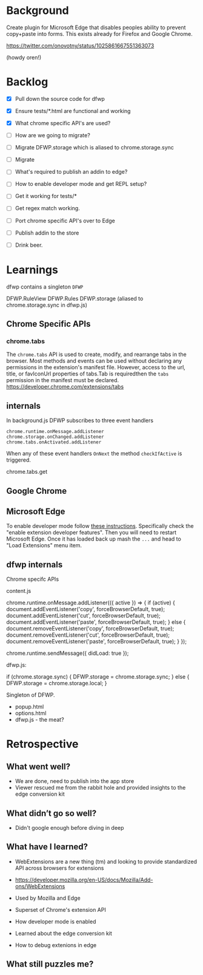 # Background

Create plugin for Microsoft Edge that disables peoples ability to prevent copy+paste
into forms. This exists already for Firefox and Google Chrome.

https://twitter.com/onovotny/status/1025861667551363073

(howdy oren!)

#  Backlog

- [x] Pull down the source code for dfwp
- [x] Ensure tests/*.html are functional and working
- [x] What chrome specific API's are used?

- [ ] How are we going to migrate?
- [ ] Migrate DFWP.storage which is aliased to chrome.storage.sync
- [ ] Migrate 

- [ ] What's required to publish an addin to edge?
- [ ] How to enable developer mode and get REPL setup?
- [ ] Get it working for tests/*
- [ ] Get regex match working.
- [ ] Port chrome specific API's over to Edge
- [ ] Publish addin to the store
- [ ] Drink beer.

# Learnings

dfwp contains a singleton `DFWP`

DFWP.RuleView
DFWP.Rules
DFWP.storage (aliased to chrome.storage.sync in dfwp.js)

## Chrome Specific APIs

### chrome.tabs

The `chrome.tabs` API is used to create, modify, and rearrange tabs in the browser. Most methods and events can be used without declaring any permissions in the extension's manifest file. However, access to the url, title, or favIconUrl properties of tabs.Tab is requiredthen the `tabs` permission in the manifest must be declared.
https://developer.chrome.com/extensions/tabs


## internals

In background.js DFWP subscribes to three event handlers

`chrome.runtime.onMessage.addListener`
`chrome.storage.onChanged.addListener`
`chrome.tabs.onActivated.addListener`

When any of these event handlers `OnNext` the method `checkIfActive` is triggered. 

chrome.tabs.get


## Google Chrome

## Microsoft Edge

To enable developer mode follow [these instructions](https://docs.microsoft.com/en-us/microsoft-edge/extensions/guides/adding-and-removing-extensions). Specifically check the "enable extension developer features". Then you will need to restart Microsoft Edge. Once it has loaded back up mash the `...` and head to "Load Extensions" menu item.

## dfwp internals

Chrome specifc APIs

content.js

chrome.runtime.onMessage.addListener(({ active }) => {
  if (active) {
    document.addEventListener('copy', forceBrowserDefault, true);
    document.addEventListener('cut', forceBrowserDefault, true);
    document.addEventListener('paste', forceBrowserDefault, true);
  } else {
    document.removeEventListener('copy', forceBrowserDefault, true);
    document.removeEventListener('cut', forceBrowserDefault, true);
    document.removeEventListener('paste', forceBrowserDefault, true);
  }
});

chrome.runtime.sendMessage({ didLoad: true });

dfwp.js:

  if (chrome.storage.sync) {
    DFWP.storage = chrome.storage.sync;
  } else {
    DFWP.storage = chrome.storage.local;
  }


Singleton of DFWP.

- popup.html
- options.html
- dfwp.js - the meat?


# Retrospective

## What went well?

- We are done, need to publish into the app store
- Viewer rescued me from the rabbit hole and provided insights to the edge conversion kit

## What didn’t go so well?

- Didn't google enough before diving in deep

## What have I learned?

- WebExtensions are a new thing (tm) and looking to provide standardized API across browsers for extensions
- https://developer.mozilla.org/en-US/docs/Mozilla/Add-ons/WebExtensions
- Used by Mozilla and Edge
- Superset of Chrome's extension API
- How developer mode is enabled
- Learned about the edge conversion kit 

- How to debug extenions in edge


## What still puzzles me?
